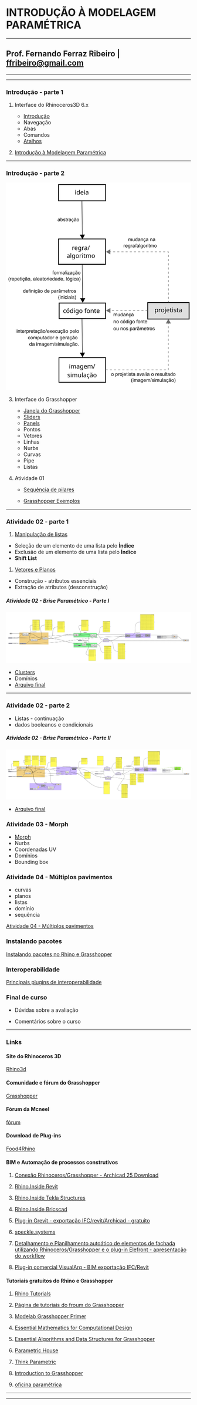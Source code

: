 # INTRODUÇÃO À MODELAGEM PARAMÉTRICA

_______

<!-- ## MBI BIM | SENAI-CIMATEC | 2021.2 -->

## Prof. Fernando Ferraz Ribeiro | ffribeiro@gmail.com

_______

<!-- ### [Edital de Avaliação](EdialAvaliacoes/edital01.md) -->

_______

### Introdução - parte 1

1. Interface do Rhinoceros3D  6.x

    - [Introdução](https://255ribeiro.github.io/intro_rhino/)
    - Navegação
    - Abas
    - Comandos
    - [Atalhos](https://255ribeiro.github.io/intro_rhino/atalhosRhino/atalhosRhino.html)

2. [Introdução à Modelagem Paramétrica](slides/Intro_modelagem_param_MBI_BIM.pdf)

_______

### Introdução - parte 2

![alt text](slides/Fluxograma_design_generativo.png)

3. Interface do Grasshopper

   - [Janela do Grasshopper](./gh_interface/gh_inter.md)
   - [Sliders](./Slider/Slider_config.md)
   - [Panels](./Panels/Painel_config.MD)
   - Pontos
   - Vetores
   - Linhas
   - Nurbs
   - Curvas
   - Pipe
   - Listas    


4. Atividade 01 

   - [Sequência de pilares](./gh_pilares/gh_pilares.md)

   - [Grasshopper Exemplos](./gh_exemplos/gh-exemplos.md) 

_______

### Atividade 02 - parte 1

1. [Manipulação de listas](./gh_list_intro/gh_list_basics.md)

  - Seleção de um elemento de uma lista pelo **Índice**
  - Exclusão de um elemento de uma lista pelo **Índice**
  - **Shift List**

1. [Vetores e Planos](./gh_vect_plane/vect_plane_basics.md)

  - Construção - atributos essenciais
  - Extração de atributos (desconstrução)

##### Atividade 02 - Brise Paramétrico - Parte I



![brise_parte_01](./gh_brise/exemplo_brise_parte_01.png)
 - [Clusters](./gh_clusters/clusters.md)
 - Domínios
 - [Arquivo final](./gh_brise/brise_parametrico_2021.gh)

_______

### Atividade 02 - parte 2

 - Listas - continuação
 - dados booleanos e condicionais

##### Atividade 02 - Brise Paramétrico - Parte II


![brise_parte_02](./gh_brise/exemplo_brise_parte_02.png)
 - [Arquivo final](./gh_brise/brise_parametrico_2021b.gh)

### Atividade 03 - Morph

 - [Morph](./gh_morph/gh_morph.md)
 - Nurbs
 - Coordenadas UV
 - Domínios
 - Bounding box

### Atividade 04 - Múltiplos pavimentos

 - curvas
 - planos
 - listas
 - domínio
 - sequência

  [Atividade 04 - Múltiplos pavimentos](./gh_multi_pav/gh_multi_pav.md)

### Instalando pacotes

[Instalando pacotes no Rhino e Grasshopper](./install_packages/install_packages.md)

### Interoperabilidade

[Principais plugins de interoperabilidade](./interop/interop.md)

### Final de curso

 - Dúvidas sobre a avaliação

 - Comentários sobre o curso

_______

### Links

#### Site do Rhinoceros 3D

[Rhino3d](https://www.rhino3d.com/)

#### Comunidade e fórum do Grasshopper

[Grasshopper](https://www.grasshopper3d.com/)

#### Fórum da Mcneel

[fórum](https://discourse.mcneel.com/)

#### Download de Plug-ins

[Food4Rhino](https://www.food4rhino.com/)

#### BIM e Automação de processos construtivos

1. [Conexão Rhinoceros/Grasshopper - Archicad 25 Download](https://graphisoft.com/downloads/addons/interoperability/rhino?#live-connection-plugin)

2. [Rhino.Inside Revit](https://www.food4rhino.com/en/app/rhinoinside-autodesk-revit)

3. [Rhino.Inside Tekla Structures](https://www.food4rhino.com/en/resource/rhinoinside-tekla-structures)

4. [Rhino.Inside Bricscad](https://www.bricsys.com/applications/a/?rhino/grasshopper-connection-for-bricscad-bim-a1353-al2360)

5. [Plug-in Grevit - exportação IFC/revit/Archicad - gratuito](https://www.food4rhino.com/app/grevit-grasshopper-native-bim)
   
6. [speckle.systems](https://speckle.systems/)

7. [Detalhamento e Planilhamento autoático de elementos de fachada utilizando Rhinoceros/Grasshopper e o plug-in Elefront - apresentação do workflow](https://www.youtube.com/watch?v=i1A2fU_H4fA&t=31s)

8. [Plug-in comercial VisualArq - BIM exportação IFC/Revit](https://www.visualarq.com/)

#### Tutoriais gratuitos do Rhino e Grasshopper

1. [Rhino Tutorials](https://www.youtube.com/channel/UCsWpNdwxf0I3ffkedM505xA/featured)

1. [Página de tutoriais do froum do Grasshopper](https://www.grasshopper3d.com/page/tutorials-1)

1. [Modelab Grasshopper Primer](https://aae280.files.wordpress.com/2014/10/mode-lab-grasshopper-primer-third-edition.pdf)

1. [Essential Mathematics for Computational Design](https://discourse.mcneel.com/t/the-essential-mathematics-third-edition/4049)

1. [Essential Algorithms and Data Structures for Grasshopper ](https://www.food4rhino.com/en/resource/essential-algorithms-and-data-structures-grasshopper)

1. [Parametric House](https://www.youtube.com/parametrichouse)

1. [Think Parametric](https://www.youtube.com/c/Thinkparametric)

1. [Introduction to Grasshopper](https://medium.com/intro-to-grasshopper)

1. [oficina paramétrica](https://www.youtube.com/@OficinaParametrica)

_______
_______
